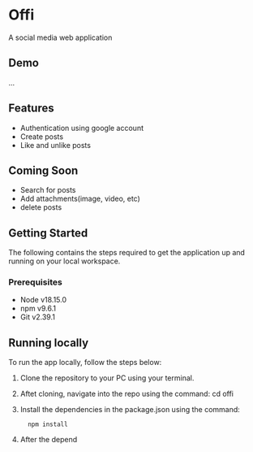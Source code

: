 # Offi 
A social media web application


## Demo 

...

## Features

- Authentication using google account
- Create posts
- Like and unlike posts


## Coming Soon
- Search for posts 
- Add attachments(image, video, etc)
- delete posts 


## Getting Started 
The following contains the steps required to get the application up and running on your local workspace.

### Prerequisites 
- Node v18.15.0
- npm v9.6.1
- Git v2.39.1

## Running locally 
To run the app locally, follow the steps below:

1. Clone the repository to your PC using your terminal. 

2. Aftet cloning, navigate into the repo using the command: 
  cd offi 

3. Install the dependencies in the package.json using the command:
    ```
      npm install 
    ```

4. After the depend